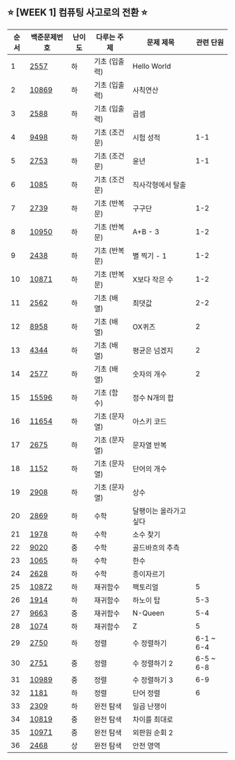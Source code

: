 ## ⭐️ [WEEK 1] 컴퓨팅 사고로의 전환 ⭐️

| 순서 | 백준문제번호               | 난이도 | 다루는 주제   | 문제 제목              | 관련 단원 |
| ---- | -------------------------- | ------ | ------------- | ---------------------- | --------- |
| 1    | [2557](./python/2557.py)   | 하     | 기초 (입출력) | Hello World            |
| 2    | [10869](./python/10869.py) | 하     | 기초 (입출력) | 사칙연산               |
| 3    | [2588](./python/2588.py)   | 하     | 기초 (입출력) | 곱셈                   |
| 4    | [9498](./python/9498.py)   | 하     | 기초 (조건문) | 시험 성적              | 1-1       |
| 5    | [2753](./python/2753.py)   | 하     | 기초 (조건문) | 윤년                   | 1-1       |
| 6    | [1085](./python/1085.py)   | 하     | 기초 (조건문) | 직사각형에서 탈출      |
| 7    | [2739](./python/2739.py)   | 하     | 기초 (반복문) | 구구단                 | 1-2       |
| 8    | [10950](./python/10950.py) | 하     | 기초 (반복문) | A+B - 3                | 1-2       |
| 9    | [2438](./python/2438.py)   | 하     | 기초 (반복문) | 별 찍기 - 1            | 1-2       |
| 10   | [10871](./python/10871.py) | 하     | 기초 (반복문) | X보다 작은 수          | 1-2       |
| 11   | [2562](./python/2562.py)   | 하     | 기초 (배열)   | 최댓값                 | 2-2       |
| 12   | [8958](./python/8958.py)   | 하     | 기초 (배열)   | OX퀴즈                 | 2         |
| 13   | [4344](./python/4344.py)   | 하     | 기초 (배열)   | 평균은 넘겠지          | 2         |
| 14   | [2577](./python/2577.py)   | 하     | 기초 (배열)   | 숫자의 개수            | 2         |
| 15   | [15596](./python/15596.py) | 하     | 기초 (함수)   | 정수 N개의 합          |
| 16   | [11654](./python/11654.py) | 하     | 기초 (문자열) | 아스키 코드            |
| 17   | [2675](./python/2675.py)   | 하     | 기초 (문자열) | 문자열 반복            |
| 18   | [1152](./python/1152.py)   | 하     | 기초 (문자열) | 단어의 개수            |
| 19   | [2908](./python/2908.py)   | 하     | 기초 (문자열) | 상수                   |
| 20   | [2869](./python/2869.py)   | 하     | 수학          | 달팽이는 올라가고 싶다 |
| 21   | [1978](./python/1978.py)   | 하     | 수학          | 소수 찾기              |
| 22   | [9020](./python/9020.py)   | 중     | 수학          | 골드바흐의 추측        |
| 23   | [1065](./python/1065.py)   | 하     | 수학          | 한수                   |
| 24   | [2628](./python/2628.py)   | 하     | 수학          | 종이자르기             |
| 25   | [10872](./python/10872.py) | 하     | 재귀함수      | 팩토리얼               | 5         |
| 26   | [1914](./python/1914.py)   | 하     | 재귀함수      | 하노이 탑              | 5-3       |
| 27   | [9663](./python/9663.py)   | 중     | 재귀함수      | N-Queen                | 5-4       |
| 28   | [1074](./python/1074.py)   | 하     | 재귀함수      | Z                      | 5         |
| 29   | [2750](./python/2750.py)   | 하     | 정렬          | 수 정렬하기            | 6-1 ~ 6-4 |
| 30   | [2751](./python/2751.py)   | 중     | 정렬          | 수 정렬하기 2          | 6-5 ~ 6-8 |
| 31   | [10989](./python/10989.py) | 중     | 정렬          | 수 정렬하기 3          | 6-9       |
| 32   | [1181](./python/1181.py)   | 하     | 정렬          | 단어 정렬              | 6         |
| 33   | [2309](./python/2309.py)   | 하     | 완전 탐색     | 일곱 난쟁이            |
| 34   | [10819](./python/10819.py) | 중     | 완전 탐색     | 차이를 최대로          |
| 35   | [10971](./python/10971.py) | 중     | 완전 탐색     | 외판원 순회 2          |
| 36   | [2468](./python/2468.py)   | 상     | 완전 탐색     | 안전 영역              |
